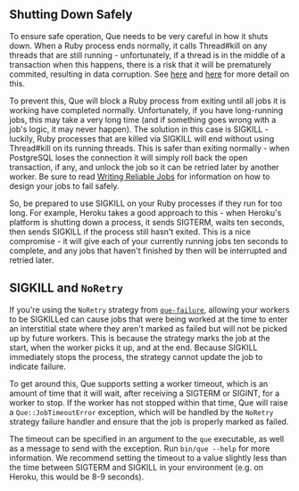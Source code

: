 ## Shutting Down Safely

To ensure safe operation, Que needs to be very careful in how it shuts down. When a Ruby process ends normally, it calls Thread#kill on any threads that are still running - unfortunately, if a thread is in the middle of a transaction when this happens, there is a risk that it will be prematurely commited, resulting in data corruption. See [here](http://blog.headius.com/2008/02/ruby-threadraise-threadkill-timeoutrb.html) and [here](http://coderrr.wordpress.com/2011/05/03/beware-of-threadkill-or-your-activerecord-transactions-are-in-danger-of-being-partially-committed/) for more detail on this.

To prevent this, Que will block a Ruby process from exiting until all jobs it is working have completed normally. Unfortunately, if you have long-running jobs, this may take a very long time (and if something goes wrong with a job's logic, it may never happen). The solution in this case is SIGKILL - luckily, Ruby processes that are killed via SIGKILL will end without using Thread#kill on its running threads. This is safer than exiting normally - when PostgreSQL loses the connection it will simply roll back the open transaction, if any, and unlock the job so it can be retried later by another worker. Be sure to read [Writing Reliable Jobs](https://github.com/chanks/que/blob/master/docs/writing_reliable_jobs.md) for information on how to design your jobs to fail safely.

So, be prepared to use SIGKILL on your Ruby processes if they run for too long. For example, Heroku takes a good approach to this - when Heroku's platform is shutting down a process, it sends SIGTERM, waits ten seconds, then sends SIGKILL if the process still hasn't exited. This is a nice compromise - it will give each of your currently running jobs ten seconds to complete, and any jobs that haven't finished by then will be interrupted and retried later.

## SIGKILL and `NoRetry`

If you're using the `NoRetry` strategy from
[`que-failure`](https://github.com/gocardless/que-failure), allowing your
workers to be SIGKILLed can cause jobs that were being worked at the time to
enter an interstitial state where they aren't marked as failed but will not be
picked up by future workers. This is because the strategy marks the job at the
start, when the worker picks it up, and at the end. Because SIGKILL immediately
stops the process, the strategy cannot update the job to indicate failure.

To get around this, Que supports setting a worker timeout, which is an amount of
time that it will wait, after receiving a SIGTERM or SIGINT, for a worker to
stop. If the worker has not stopped within that time, Que will raise a
`Que::JobTimeoutError` exception, which will be handled by the `NoRetry`
strategy failure handler and ensure that the job is properly marked as failed.

The timeout can be specified in an argument to the `que` executable, as well as
a message to send with the exception. Run `bin/que --help` for more information.
We recommend setting the timeout to a value slightly less than the time between
SIGTERM and SIGKILL in your environment (e.g. on Heroku, this would be 8-9
seconds).
